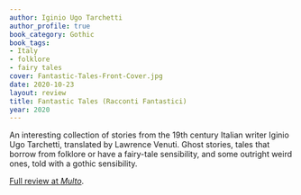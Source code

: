 ```yaml
---
author: Iginio Ugo Tarchetti
author_profile: true
book_category: Gothic
book_tags:
- Italy
- folklore
- fairy tales
cover: Fantastic-Tales-Front-Cover.jpg
date: 2020-10-23
layout: review
title: Fantastic Tales (Racconti Fantastici)
year: 2020
---
```


An interesting collection of stories from the 19th century Italian writer Iginio Ugo Tarchetti, translated 
by Lawrence Venuti. Ghost stories, tales that borrow from folklore or have a fairy-tale sensibility, and some 
outright weird ones, told with a gothic sensibility.

[Full review at *Multo*](https://multoghost.wordpress.com/2020/10/23/the-uncanny-in-translation-iginio-ugo-tarchetti/).